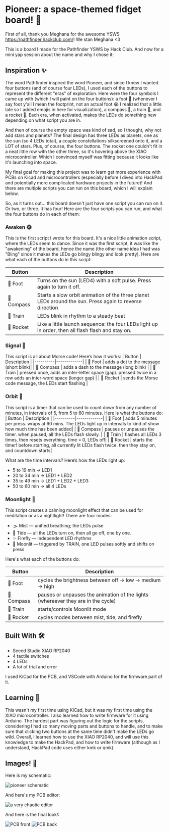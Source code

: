 # Pioneer: a space-themed fidget board! 🚀

First of all, thank you Meghana for the awesome YSWS https://pathfinder.hackclub.com/! We stan Meghana <3

This is a board I made for the Pathfinder YSWS by Hack Club. And now for a mini yap session
about the name and why I chose it:

## Inspiration ✨
The word Pathfinder inspired the word Pioneer, and since I knew I wanted four buttons (and of course four LEDs), I used each of the buttons to represent the different "eras" of exploration. Here were the four symbols I came up with (which I will paint on the four buttons): a foot 👣 (whenever I say foot y'all I mean the footprint, not an actual foot 😭 I realized that a little late so I added emojis in here for visualization), a compass 🧭, a train 🚂, and a rocket 🚀. Each era, when activated, makes the LEDs do something new depending on what script you are in.

And then of course the empty space was kind of sad, so I thought, why not add stars and planets? The final design has three LEDs as planets, one as the sun (so 4 LEDs total), a couple constellations silkscreened onto it, and a LOT of stars. Plus, of course, the four buttons. The rocket one couldn't fit in a neat little row with the other three, so it's hovering above the XIAO microcontroller. Which I convinced myself was fitting because it looks like it's launching into space. 

My final goal for making this project was to learn get more experience with PCBs on Kicad and microcontrollers (especially before I dived into HackPad and potentially more complicated hardware projects in the future)! And there are multiple scripts you can run on this board, which I will explain below.

So, as it turns out... this board doesn't just have one script you can run on it. Or two, or three. It has four! Here are the four scripts you can run, and what the four buttons do in each of them:

### Awaken 🌞
This is the first script I wrote for this board. It's a nice little animation script, where the LEDs seem to dance. Since it was the first script, it was like the "awakening" of the board, hence the name (the other name idea I had was "Bling" since it makes the LEDs go blingy blingy and look pretty). Here are what each of the buttons do in this script:

| Button     | Description |
|----------|-------------|
| 👣 Foot   | Turns on the sun (LED4) with a soft pulse. Press again to turn it off. |
| 🧭 Compass | Starts a slow orbit animation of the three planet LEDs around the sun. Press again to reverse direction |
| 🚂 Train  | LEDs blink in rhythm to a steady beat |
| 🚀 Rocket | Like a little launch sequence: the four LEDs light up in order, then all flash flash and stay on. |

### Signal 📡
This script is all about Morse code! Here’s how it works:
| Button     | Description |
|----------|-------------|
| 👣 Foot   | adds a dot to the message (short blink)|
| 🧭 Compass | adds a dash to the message (long blink) |
| 🚂 Train  | pressed once, adds an inter-letter space (gap). pressed twice in a row adds an inter-word space (longer gap) |
| 🚀 Rocket | sends the Morse code message, the LEDs start flashing |

### Orbit 🌌
This script is a timer that can be used to count down from any number of minutes, in intervals of 5, from 5 to 60 minutes. Here is what the buttons do:
| Button     | Description |
|----------|-------------|
| 👣 Foot   | adds 5 minutes per press. wraps at 60 mins. The LEDs light up in intervals to kind of show how much time has been added|
| 🧭 Compass | pauses or unpauses the timer. when paused, all the LEDs flash slowly. |
| 🚂 Train  | flashes all LEDs 3 times, then resets everything. time = 0, LEDs off|
| 🚀 Rocket | starts the timer! before starting, all currently lit LEDs flash twice. then they stay on, and countdown starts|

What are the time intervals? Here’s how the LEDs light up:
- 5 to 19 min -> LED1
- 20 to 34 min -> LED1 + LED2
- 35 to 49 min -> LED1 + LED2 + LED3
- 50 to 60 min -> all 4 LEDs

### Moonlight 🌚
This script creates a calming moonlight effect that can be used for meditation or as a nightlight! 
There are four modes:
- 🌫️ Mist — unified breathing; the LEDs pulse
- 🌊 Tide — all the LEDs turn on, then all go off, one by one.
- ✨ Firefly — independent LED rhythms
- 🌙 Moonlit — triggered by TRAIN, one LED pulses softly and shifts on press

Here's what each of the buttons do:

| Button     | Description |
|----------|-------------|
| 👣 Foot   | cycles the brightness between off -> low -> medium -> high  |
| 🧭 Compass | pauses or unpauses the animation of the lights (whereever they are in the cycle)|
| 🚂 Train  | starts/controls Moonlit mode |
| 🚀 Rocket | cycles modes between mist, tide, and firefly |

## Built With 🛠️

- Seeed Studio XIAO RP2040
- 4 tactile switches
- 4 LEDs
- A lot of trial and error

I used KiCad for the PCB, and VSCode with Arduino for the firmware part of it.

## Learning 🌱
This wasn't my first time using KiCad, but it was my first time using the XIAO microcontroller. I also learned how to write firmware for it using Arduino. The hardest part was figuring out the logic for the scripts, considering I had so many moving parts and buttons to handle, and to make sure that clicking two buttons at the same time didn't make the LEDs go wild. Overall, I learned how to use the XIAO RP2040, and will use this knowledge to make the HackPad, and how to write firmware (although as I understand, HackPad code uses either kmk or qmk).

## Images! 📸
Here is my schematic: 

![pioneer schematic](images/schematic.png)

And here's my PCB editor:

![a very chaotic editor](images/pcb_editor.png)

And here is the final look!:

![PCB front](images/pcb_front.png)
![PCB back](images/pcb_back.png)